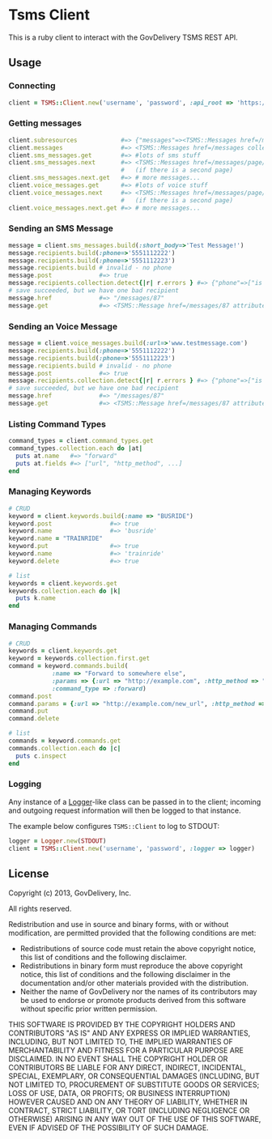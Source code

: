 Tsms Client 
===========
This is a ruby client to interact with the GovDelivery TSMS REST API.


Usage 
-----
### Connecting

``` ruby
client = TSMS::Client.new('username', 'password', :api_root => 'https://tsms.govdelivery.com')

```

### Getting messages

``` ruby
client.subresources            #=> {"messages"=><TSMS::Messages href=/messages collection=[]>}
client.messages                #=> <TSMS::Messages href=/messages collection=[]>
client.sms_messages.get        #=> #lots of sms stuff
client.sms_messages.next       #=> <TSMS::Messages href=/messages/page/2 collection=[]> 
                               #   (if there is a second page)
client.sms_messages.next.get   #=> # more messages...
client.voice_messages.get      #=> #lots of voice stuff
client.voice_messages.next     #=> <TSMS::Messages href=/messages/page/2 collection=[]> 
                               #   (if there is a second page)
client.voice_messages.next.get #=> # more messages...
```


### Sending an SMS Message

``` ruby
message = client.sms_messages.build(:short_body=>'Test Message!')
message.recipients.build(:phone=>'5551112222')
message.recipients.build(:phone=>'5551112223')
message.recipients.build # invalid - no phone
message.post             #=> true
message.recipients.collection.detect{|r| r.errors } #=> {"phone"=>["is not a number"]}
# save succeeded, but we have one bad recipient
message.href             #=> "/messages/87"
message.get              #=> <TSMS::Message href=/messages/87 attributes={...}>
```

### Sending an Voice Message

``` ruby
message = client.voice_messages.build(:url=>'www.testmessage.com')
message.recipients.build(:phone=>'5551112222')
message.recipients.build(:phone=>'5551112223')
message.recipients.build # invalid - no phone
message.post             #=> true
message.recipients.collection.detect{|r| r.errors } #=> {"phone"=>["is not a number"]}
# save succeeded, but we have one bad recipient
message.href             #=> "/messages/87"
message.get              #=> <TSMS::Message href=/messages/87 attributes={...}>
```

### Listing Command Types

``` ruby 
command_types = client.command_types.get
command_types.collection.each do |at|
  puts at.name   #=> "forward"
  puts at.fields #=> ["url", "http_method", ...]
end
````

### Managing Keywords

``` ruby 
# CRUD
keyword = client.keywords.build(:name => "BUSRIDE")
keyword.post                #=> true
keyword.name                #=> 'busride'
keyword.name = "TRAINRIDE"
keyword.put                 #=> true
keyword.name                #=> 'trainride'
keyword.delete              #=> true

# list
keywords = client.keywords.get
keywords.collection.each do |k|
  puts k.name
end
```

### Managing Commands

```ruby
# CRUD
keywords = client.keywords.get
keyword = keywords.collection.first.get
command = keyword.commands.build(
            :name => "Forward to somewhere else", 
            :params => {:url => "http://example.com", :http_method => "get"}, 
            :command_type => :forward)
command.post
command.params = {:url => "http://example.com/new_url", :http_method => "post"}
command.put
command.delete

# list
commands = keyword.commands.get
commands.collection.each do |c|
  puts c.inspect
end
```


### Logging
Any instance of a [Logger](http://www.ruby-doc.org/stdlib-1.9.3/libdoc/logger/rdoc/Logger.html "Ruby Logger")-like class can be passed in to the client; incoming and outgoing
request information will then be logged to that instance. 

The example below configures `TSMS::Client` to log to STDOUT:

``` ruby
logger = Logger.new(STDOUT)
client = TSMS::Client.new('username', 'password', :logger => logger)

```

License
-------
Copyright (c) 2013, GovDelivery, Inc.

All rights reserved.

Redistribution and use in source and binary forms, with or without modification, are permitted provided that the following conditions are met:
* Redistributions of source code must retain the above copyright notice, this list of conditions and the following disclaimer.
* Redistributions in binary form must reproduce the above copyright notice, this list of conditions and the following disclaimer in the documentation and/or other materials provided with the distribution.
* Neither the name of GovDelivery nor the names of its contributors may be used to endorse or promote products derived from this software without specific prior written permission.

THIS SOFTWARE IS PROVIDED BY THE COPYRIGHT HOLDERS AND CONTRIBUTORS "AS IS" AND ANY EXPRESS OR IMPLIED WARRANTIES, INCLUDING, BUT NOT LIMITED TO, THE IMPLIED WARRANTIES OF MERCHANTABILITY AND FITNESS FOR A PARTICULAR PURPOSE ARE DISCLAIMED. IN NO EVENT SHALL THE COPYRIGHT HOLDER OR CONTRIBUTORS BE LIABLE FOR ANY DIRECT, INDIRECT, INCIDENTAL, SPECIAL, EXEMPLARY, OR CONSEQUENTIAL DAMAGES (INCLUDING, BUT NOT LIMITED TO, PROCUREMENT OF SUBSTITUTE GOODS OR SERVICES; LOSS OF USE, DATA, OR PROFITS; OR BUSINESS INTERRUPTION) HOWEVER CAUSED AND ON ANY THEORY OF LIABILITY, WHETHER IN CONTRACT, STRICT LIABILITY, OR TORT (INCLUDING NEGLIGENCE OR OTHERWISE) ARISING IN ANY WAY OUT OF THE USE OF THIS SOFTWARE, EVEN IF ADVISED OF THE POSSIBILITY OF SUCH DAMAGE.
